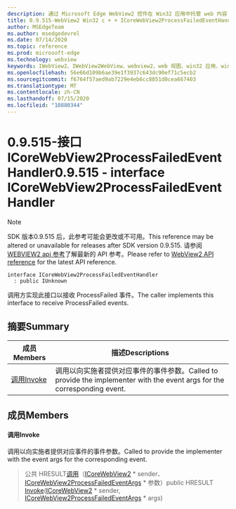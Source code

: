 ```yaml
---
description: 通过 Microsoft Edge WebView2 控件在 Win32 应用中托管 web 内容
title: 0.9.515-WebView2 Win32 c + + ICoreWebView2ProcessFailedEventHandler
author: MSEdgeTeam
ms.author: msedgedevrel
ms.date: 07/14/2020
ms.topic: reference
ms.prod: microsoft-edge
ms.technology: webview
keywords: IWebView2、IWebView2WebView、webview2、web 视图、win32 应用、win32、edge、ICoreWebView2、ICoreWebView2Controller、浏览器控件、边缘 html
ms.openlocfilehash: 56e66d109b6ae39e1f3937c643dc90ef71c5ecb2
ms.sourcegitcommit: f6764f57aed9ab7229e4eb6cc8851d0cea667403
ms.translationtype: MT
ms.contentlocale: zh-CN
ms.lasthandoff: 07/15/2020
ms.locfileid: "10880344"
---
```

# <span data-ttu-id="c0ece-104">0.9.515-接口 ICoreWebView2ProcessFailedEventHandler</span><span class="sxs-lookup"><span data-stu-id="c0ece-104">0.9.515 - interface ICoreWebView2ProcessFailedEventHandler</span></span> 

> [!NOTE]
> <span data-ttu-id="c0ece-105">SDK 版本0.9.515 后，此参考可能会更改或不可用。</span><span class="sxs-lookup"><span data-stu-id="c0ece-105">This reference may be altered or unavailable for releases after SDK version 0.9.515.</span></span> <span data-ttu-id="c0ece-106">请参阅[WEBVIEW2 api 参考](../../../webview2-api-reference.md)了解最新的 API 参考。</span><span class="sxs-lookup"><span data-stu-id="c0ece-106">Please refer to [WebView2 API reference](../../../webview2-api-reference.md) for the latest API reference.</span></span>

```
interface ICoreWebView2ProcessFailedEventHandler
  : public IUnknown
```

<span data-ttu-id="c0ece-107">调用方实现此接口以接收 ProcessFailed 事件。</span><span class="sxs-lookup"><span data-stu-id="c0ece-107">The caller implements this interface to receive ProcessFailed events.</span></span>

## <span data-ttu-id="c0ece-108">摘要</span><span class="sxs-lookup"><span data-stu-id="c0ece-108">Summary</span></span>

 <span data-ttu-id="c0ece-109">成员</span><span class="sxs-lookup"><span data-stu-id="c0ece-109">Members</span></span>                        | <span data-ttu-id="c0ece-110">描述</span><span class="sxs-lookup"><span data-stu-id="c0ece-110">Descriptions</span></span>
--------------------------------|---------------------------------------------
[<span data-ttu-id="c0ece-111">调用</span><span class="sxs-lookup"><span data-stu-id="c0ece-111">Invoke</span></span>](#invoke) | <span data-ttu-id="c0ece-112">调用以向实施者提供对应事件的事件参数。</span><span class="sxs-lookup"><span data-stu-id="c0ece-112">Called to provide the implementer with the event args for the corresponding event.</span></span>

## <span data-ttu-id="c0ece-113">成员</span><span class="sxs-lookup"><span data-stu-id="c0ece-113">Members</span></span>

#### <span data-ttu-id="c0ece-114">调用</span><span class="sxs-lookup"><span data-stu-id="c0ece-114">Invoke</span></span> 

<span data-ttu-id="c0ece-115">调用以向实施者提供对应事件的事件参数。</span><span class="sxs-lookup"><span data-stu-id="c0ece-115">Called to provide the implementer with the event args for the corresponding event.</span></span>

> <span data-ttu-id="c0ece-116">公共 HRESULT[调用](#invoke)（[ICoreWebView2](icorewebview2.md) \* sender、 [ICoreWebView2ProcessFailedEventArgs](icorewebview2processfailedeventargs.md) \* 参数）</span><span class="sxs-lookup"><span data-stu-id="c0ece-116">public HRESULT [Invoke](#invoke)([ICoreWebView2](icorewebview2.md) \* sender, [ICoreWebView2ProcessFailedEventArgs](icorewebview2processfailedeventargs.md) \* args)</span></span>

